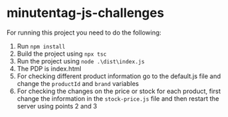 # minutentag-js-challenges

For running this project you need to do the following:
1. Run `npm install`
2. Build the project using `npx tsc`
3. Run the project using `node .\dist\index.js`
4. The PDP is index.html
5. For checking different product information go to the default.js file and change the `productId` and `brand` variables
6. For checking the changes on the price or stock for each product, first change the information in the `stock-price.js` file and then restart the server using points 2 and 3
